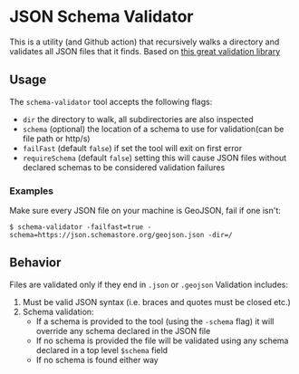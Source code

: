 # JSON Schema Validator
This is a utility (and Github action) that recursively walks a directory and validates all JSON files that it finds.
Based on [this great validation library](github.com/santhosh-tekuri/jsonschema)


## Usage 

The `schema-validator` tool accepts the following flags:

- `dir` the directory to walk, all subdirectories are also inspected
- `schema` (optional) the location of a schema to use for validation(can be file path or http/s) 
- `failFast` (default `false`) if set the tool will exit on first error 
- `requireSchema` (default `false`) setting this will cause JSON files without declared schemas to be considered validation failures


### Examples 

Make sure every JSON file on your machine is GeoJSON, fail if one isn't:

`$ schema-validator -failfast=true -schema=https://json.schemastore.org/geojson.json -dir=/`


## Behavior

Files are validated only if they end in `.json` or `.geojson`
Validation includes:
1. Must be valid JSON syntax (i.e. braces and quotes must be closed etc.)
2. Schema validation:
   - If a schema is provided to the tool (using the `-schema` flag) it will override any schema declared in the JSON file
   - If no schema is provided the file will be validated using any schema declared in a top level `$schema` field
   - If no schema is found either way 